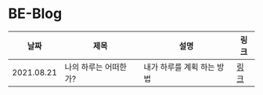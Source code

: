 # BE-Blog

| 날짜 | 제목  | 설명               |링크|
| ---- | ----- | -----------------  |-------- |
|2021.08.21 | 나의 하루는 어떠한가? | 내가 하루를 계획 하는 방법 |[링크](https://white-board.tistory.com/176)|